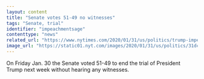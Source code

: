 ```yaml
---
layout: content
title: "Senate votes 51-49 no witnesses"
tags: "Senate, trial"
identifier: "impeachmentsage"
contenttype: "news"
related_url: "https://www.nytimes.com/2020/01/31/us/politics/trump-impeachment-trial.html"
image_url: "https://static01.nyt.com/images/2020/01/31/us/politics/31dc-impeach-sub3/merlin_168181767_ea6026a0-8ae0-4465-897b-b5adf9a3a00f-superJumbo.jpg?quality=90&auto=webp"
---
```

On Friday Jan. 30 the Senate voted 51-49 to end the trial of President Trump next week without hearing any witnesses.